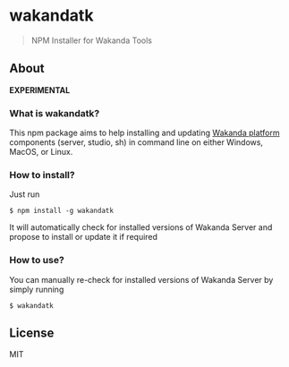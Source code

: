 # wakandatk


> NPM Installer for Wakanda Tools



## About

**EXPERIMENTAL**


### What is wakandatk?

This npm package aims to help installing and updating [Wakanda platform](http://wakanda.org) components (server, studio, sh) in command line on either Windows, MacOS, or Linux.

### How to install?

Just run 

```
$ npm install -g wakandatk
```

It will automatically check for installed versions of Wakanda Server and propose to install or update it if required


### How to use?

You can manually re-check for installed versions of Wakanda Server by simply running

```
$ wakandatk
```

## License

MIT
